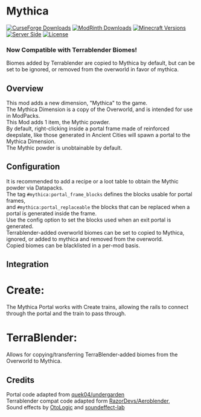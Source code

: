 
# Mythica
[![CurseForge Downloads](https://img.shields.io/curseforge/dt/1354448?style=flat&logo=CurseForge&logoColor=F16436&label=CurseForge&color=F16436)](https://www.curseforge.com/minecraft/mc-mods/mythica-a-second-overworld-dimension)
[![ModRinth Downloads](https://img.shields.io/modrinth/dt/mythica?style=flat&logo=modrinth&logoColor=%2300AF5C&label=Modrinth&color=%2300AF5C)](https://modrinth.com/mod/mythica)
[![Minecraft Versions](https://img.shields.io/badge/MC-1.21.1-green?style=flat&logo=minecraft&logoColor=white)](https://www.minecraft.net/ja-jp/about-minecraft)
[![Server Side](https://img.shields.io/badge/Side-Server%26Client-orange?style=flat)](#)
[![License](https://img.shields.io/github/license/medi-torimorta/mythica?style=flat&color=purple)](https://github.com/medi-torimorta/mythica/?tab=LGPL-3.0-1-ov-file)


### Now Compatible with Terrablender Biomes!  
Biomes added by Terrablender are copied to Mythica by default, but can be set to be ignored, or removed from the overworld in favor of mythica.

## Overview
This mod adds a new dimension, "Mythica" to the game.  
The Mythica Dimension is a copy of the Overworld, and is intended for use in ModPacks.  
This Mod adds 1 item, the Mythic powder.  
By default, right-clicking inside a portal frame made of reinforced deepslate, like those generated in Ancient Cities will spawn a portal to the Mythica Dimension.  
The Mythic powder is unobtainable by default.  

## Configuration
It is recommended to add a recipe or a loot table to obtain the Mythic powder via Datapacks.  
The tag `#mythica:portal_frame_blocks` defines the blocks usable for portal frames,  
and `#mythica:portal_replaceable` the blocks that can be replaced when a portal is generated inside the frame.  
Use the config option to set the blocks used when an exit portal is generated.  
Terrablender-added overworld biomes can be set to copied to Mythica, ignored, or added to mythica and removed from the overworld.  
Copied biomes can be blacklisted in a per-mod basis.  

## Integration
# Create:
The Mythica Portal works with Create trains, allowing the rails to connect through the portal and the train to pass through.  
# TerraBlender:
Allows for copying/transferring TerraBlender-added biomes from the Overworld to Mythica.

## Credits
Portal code adapted from [quek04/undergarden](https://github.com/quek04/undergarden/)  
Terrablender compat code adapted form [RazorDevs/Aeroblender](https://github.com/RazorDevs/Aeroblender/),  
Sound effects by [OtoLogic](https://otologic.jp/) and [soundeffect-lab](https://soundeffect-lab.info/)
